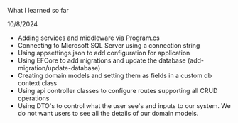 What I learned so far

10/8/2024

- Adding services and middleware via Program.cs
- Connecting to Microsoft SQL Server using a connection string
- Using appsettings.json to add configuration for application
- Using EFCore to add migrations and update the database (add-migration/update-database)
- Creating domain models and setting them as fields in a custom db context class
- Using api controller classes to configure routes supporting all CRUD operations
- Using DTO's to control what the user see's and inputs to our system. We do not want users to see all the details of our domain models.
